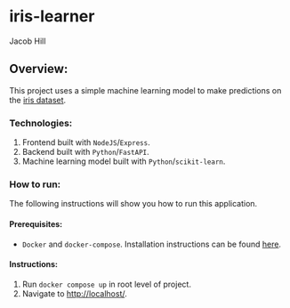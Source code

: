 # iris-learner

Jacob Hill

## Overview:

This project uses a simple machine learning model to make predictions on the [iris dataset](https://archive.ics.uci.edu/ml/datasets/Iris/).

### Technologies:

1. Frontend built with `NodeJS`/`Express`.
2. Backend built with `Python`/`FastAPI`.
3. Machine learning model built with `Python`/`scikit-learn`.

### How to run:

The following instructions will show you how to run this application.

#### Prerequisites:

- `Docker` and `docker-compose`. Installation instructions can be found [here](https://docs.docker.com/get-docker/).

#### Instructions:

1. Run `docker compose up` in root level of project.
2. Navigate to [http://localhost/](http://localhost/).
